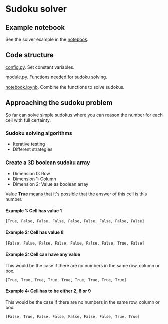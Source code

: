 # Sudoku solver

## Example notebook
See the solver example in the [notebook](https://nbviewer.jupyter.org/github/mikaelahonen/sudoku-solver/blob/master/notebook.ipynb).

## Code structure
[config.py](config.py). Set constant variables.

[module.py](module.py). Functions needed for sudoku solving.

[notebook.ipynb](notebook.ipynb). Combine the functions to solve sudokus.

## Approaching the sudoku problem
So far can solve simple sudokus where you can reason the number for each cell with full certainty.

### Sudoku solving algorithms
* Iterative testing
* Different strategies


### Create a 3D boolean sudoku array
* Dimension 0: Row
* Dimension 1: Column
* Dimension 2: Value as boolean array

Value **True** means that it's possible that the answer of this cell is this number.

#### Example 1: Cell has value 1

`[True, False, False, False, False, False, False, False, False]`

#### Example 2: Cell has value 8

`[False, False, False, False, False, False, False, True, False]`

#### Example 3: Cell can have any value
This would be the case if there are no numbers in the same row, column or box.

`[True, True, True, True, True, True, True, True, True]`

#### Example 4: Cell has to be either 2, 8 or 9
This would be the case if there are no numbers in the same row, column or box.

`[False, True, False, False, False, False, False, True, True]`
